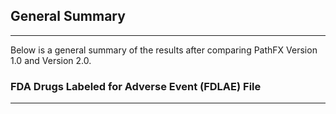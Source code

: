 ## General Summary   
---------------------------------------------------------------------------

Below is a general summary of the results after comparing PathFX Version 1.0 and Version 2.0.




### FDA Drugs Labeled for Adverse Event (FDLAE) File
---------------------------------------------------------------------------
